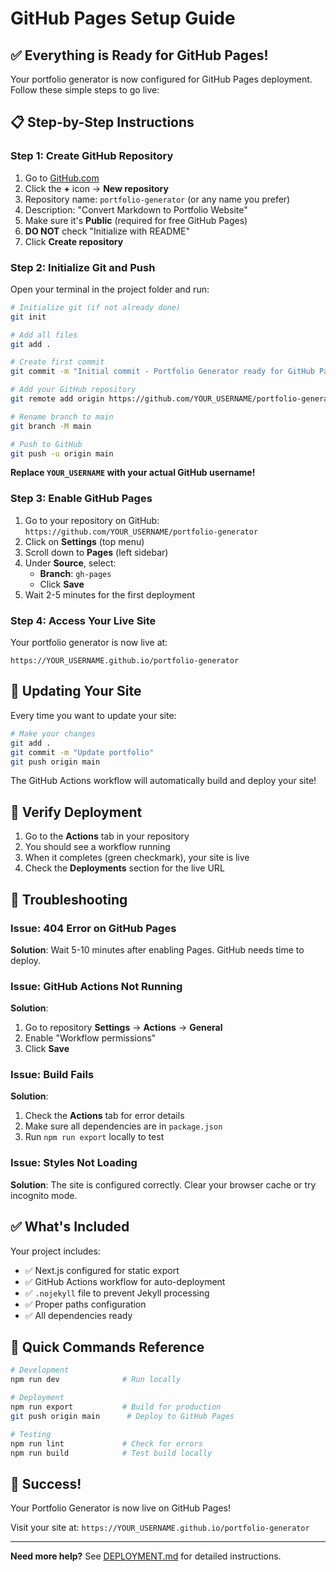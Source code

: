# GitHub Pages Setup Guide

## ✅ Everything is Ready for GitHub Pages!

Your portfolio generator is now configured for GitHub Pages deployment. Follow these simple steps to go live:

## 📋 Step-by-Step Instructions

### Step 1: Create GitHub Repository

1. Go to [GitHub.com](https://github.com)
2. Click the **+** icon → **New repository**
3. Repository name: `portfolio-generator` (or any name you prefer)
4. Description: "Convert Markdown to Portfolio Website"
5. Make sure it's **Public** (required for free GitHub Pages)
6. **DO NOT** check "Initialize with README"
7. Click **Create repository**

### Step 2: Initialize Git and Push

Open your terminal in the project folder and run:

```bash
# Initialize git (if not already done)
git init

# Add all files
git add .

# Create first commit
git commit -m "Initial commit - Portfolio Generator ready for GitHub Pages"

# Add your GitHub repository
git remote add origin https://github.com/YOUR_USERNAME/portfolio-generator.git

# Rename branch to main
git branch -M main

# Push to GitHub
git push -u origin main
```

**Replace `YOUR_USERNAME` with your actual GitHub username!**

### Step 3: Enable GitHub Pages

1. Go to your repository on GitHub: `https://github.com/YOUR_USERNAME/portfolio-generator`
2. Click on **Settings** (top menu)
3. Scroll down to **Pages** (left sidebar)
4. Under **Source**, select:
   - **Branch**: `gh-pages`
   - Click **Save**
5. Wait 2-5 minutes for the first deployment

### Step 4: Access Your Live Site

Your portfolio generator is now live at:
```
https://YOUR_USERNAME.github.io/portfolio-generator
```

## 🔄 Updating Your Site

Every time you want to update your site:

```bash
# Make your changes
git add .
git commit -m "Update portfolio"
git push origin main
```

The GitHub Actions workflow will automatically build and deploy your site!

## 🎯 Verify Deployment

1. Go to the **Actions** tab in your repository
2. You should see a workflow running
3. When it completes (green checkmark), your site is live
4. Check the **Deployments** section for the live URL

## 🐛 Troubleshooting

### Issue: 404 Error on GitHub Pages

**Solution**: Wait 5-10 minutes after enabling Pages. GitHub needs time to deploy.

### Issue: GitHub Actions Not Running

**Solution**: 
1. Go to repository **Settings** → **Actions** → **General**
2. Enable "Workflow permissions"
3. Click **Save**

### Issue: Build Fails

**Solution**: 
1. Check the **Actions** tab for error details
2. Make sure all dependencies are in `package.json`
3. Run `npm run export` locally to test

### Issue: Styles Not Loading

**Solution**: The site is configured correctly. Clear your browser cache or try incognito mode.

## ✅ What's Included

Your project includes:
- ✅ Next.js configured for static export
- ✅ GitHub Actions workflow for auto-deployment
- ✅ `.nojekyll` file to prevent Jekyll processing
- ✅ Proper paths configuration
- ✅ All dependencies ready

## 📝 Quick Commands Reference

```bash
# Development
npm run dev              # Run locally

# Deployment
npm run export           # Build for production
git push origin main      # Deploy to GitHub Pages

# Testing
npm run lint             # Check for errors
npm run build            # Test build locally
```

## 🎉 Success!

Your Portfolio Generator is now live on GitHub Pages!

Visit your site at: `https://YOUR_USERNAME.github.io/portfolio-generator`

---

**Need more help?** See [DEPLOYMENT.md](./DEPLOYMENT.md) for detailed instructions.

